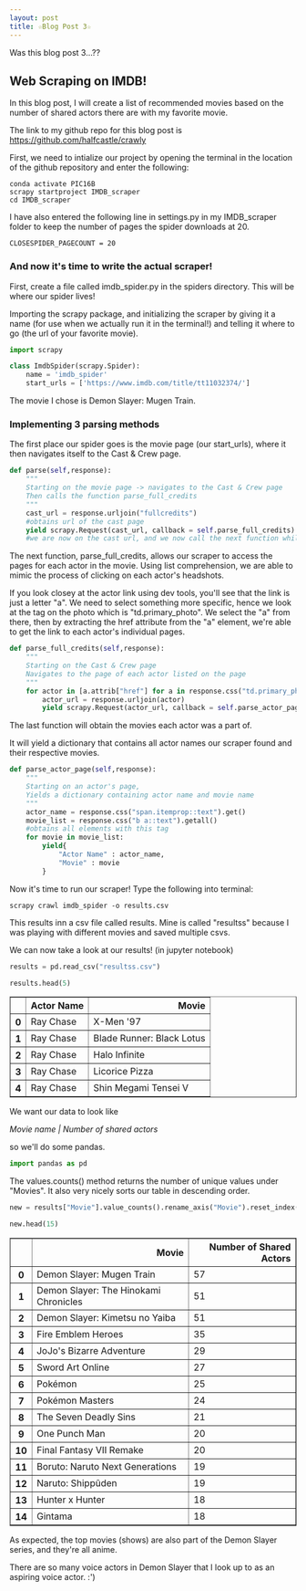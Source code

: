 ```yaml
---
layout: post
title: ☆Blog Post 3☆
---
```


Was this blog post 3...??

## Web Scraping on IMDB! ##

In this blog post, I will create a list of recommended movies based on the number of shared actors there are with my favorite movie.

The link to my github repo for this blog post is https://github.com/halfcastle/crawly

First, we need to intialize our project by opening the terminal in the location of the github repository and enter the following:

```console
conda activate PIC16B
scrapy startproject IMDB_scraper
cd IMDB_scraper
```

I have also entered the following line in settings.py in my IMDB_scraper folder to keep the number of pages the spider downloads at 20.

```
CLOSESPIDER_PAGECOUNT = 20
```

### And now it's time to write the actual scraper!

First, create a file called imdb_spider.py in the spiders directory. This will be where our spider lives!

Importing the scrapy package, and initializing the scraper by giving it a name (for use when we actually run it in the terminal!) and telling it where to go (the url of your favorite movie).


```python
import scrapy

class ImdbSpider(scrapy.Spider):
    name = 'imdb_spider'
    start_urls = ['https://www.imdb.com/title/tt11032374/']
```

The movie I chose is Demon Slayer: Mugen Train. 

### Implementing 3 parsing methods

The first place our spider goes is the movie page (our start_urls), where it then navigates itself to the Cast & Crew page.


```python
def parse(self,response):
    """
    Starting on the movie page -> navigates to the Cast & Crew page
    Then calls the function parse_full_credits
    """
    cast_url = response.urljoin("fullcredits")
    #obtains url of the cast page
    yield scrapy.Request(cast_url, callback = self.parse_full_credits)
    #we are now on the cast url, and we now call the next function while on this page
```

The next function, parse_full_credits, allows our scraper to access the pages for each actor in the movie. Using list comprehension, we are able to mimic the process of clicking on each actor's headshots.

If you look closey at the actor link using dev tools, you'll see that the link is just a letter "a". We need to select something more specific, hence we look at the tag on the photo which is "td.primary_photo". We select the "a" from there, then by extracting the href attribute from the "a" element, we're able to get the link to each actor's individual pages. 


```python
def parse_full_credits(self,response):
    """
    Starting on the Cast & Crew page
    Navigates to the page of each actor listed on the page
    """
    for actor in [a.attrib["href"] for a in response.css("td.primary_photo a")]:
        actor_url = response.urljoin(actor)
        yield scrapy.Request(actor_url, callback = self.parse_actor_page)
```

The last function will obtain the movies each actor was a part of. 

It will yield a dictionary that contains all actor names our scraper found and their respective movies.


```python
def parse_actor_page(self,response):
    """
    Starting on an actor's page,
    Yields a dictionary containing actor name and movie name
    """
    actor_name = response.css("span.itemprop::text").get()
    movie_list = response.css("b a::text").getall()
    #obtains all elements with this tag
    for movie in movie_list:
        yield{
            "Actor Name" : actor_name,
            "Movie" : movie
        }
```

Now it's time to run our scraper! Type the following into terminal:

```
scrapy crawl imdb_spider -o results.csv
```

This results inn a csv file called results. Mine is called "resultss" because I was playing with different movies and saved multiple csvs.

We can now take a look at our results! (in jupyter notebook)


```python
results = pd.read_csv("resultss.csv")
```


```python
results.head(5)
```




<div>
<style scoped>
    .dataframe tbody tr th:only-of-type {
        vertical-align: middle;
    }

    .dataframe tbody tr th {
        vertical-align: top;
    }

    .dataframe thead th {
        text-align: right;
    }
</style>
<table border="1" class="dataframe">
  <thead>
    <tr style="text-align: right;">
      <th></th>
      <th>Actor Name</th>
      <th>Movie</th>
    </tr>
  </thead>
  <tbody>
    <tr>
      <th>0</th>
      <td>Ray Chase</td>
      <td>X-Men '97</td>
    </tr>
    <tr>
      <th>1</th>
      <td>Ray Chase</td>
      <td>Blade Runner: Black Lotus</td>
    </tr>
    <tr>
      <th>2</th>
      <td>Ray Chase</td>
      <td>Halo Infinite</td>
    </tr>
    <tr>
      <th>3</th>
      <td>Ray Chase</td>
      <td>Licorice Pizza</td>
    </tr>
    <tr>
      <th>4</th>
      <td>Ray Chase</td>
      <td>Shin Megami Tensei V</td>
    </tr>
  </tbody>
</table>
</div>



We want our data to look like

*Movie name | Number of shared actors*

so we'll do some pandas. 


```python
import pandas as pd
```

The values.counts() method returns the number of unique values under "Movies". It also very nicely sorts our table in descending order.


```python
new = results["Movie"].value_counts().rename_axis("Movie").reset_index(name="Number of Shared Actors")
```


```python
new.head(15)
```




<div>
<style scoped>
    .dataframe tbody tr th:only-of-type {
        vertical-align: middle;
    }

    .dataframe tbody tr th {
        vertical-align: top;
    }

    .dataframe thead th {
        text-align: right;
    }
</style>
<table border="1" class="dataframe">
  <thead>
    <tr style="text-align: right;">
      <th></th>
      <th>Movie</th>
      <th>Number of Shared Actors</th>
    </tr>
  </thead>
  <tbody>
    <tr>
      <th>0</th>
      <td>Demon Slayer: Mugen Train</td>
      <td>57</td>
    </tr>
    <tr>
      <th>1</th>
      <td>Demon Slayer: The Hinokami Chronicles</td>
      <td>51</td>
    </tr>
    <tr>
      <th>2</th>
      <td>Demon Slayer: Kimetsu no Yaiba</td>
      <td>51</td>
    </tr>
    <tr>
      <th>3</th>
      <td>Fire Emblem Heroes</td>
      <td>35</td>
    </tr>
    <tr>
      <th>4</th>
      <td>JoJo's Bizarre Adventure</td>
      <td>29</td>
    </tr>
    <tr>
      <th>5</th>
      <td>Sword Art Online</td>
      <td>27</td>
    </tr>
    <tr>
      <th>6</th>
      <td>Pokémon</td>
      <td>25</td>
    </tr>
    <tr>
      <th>7</th>
      <td>Pokémon Masters</td>
      <td>24</td>
    </tr>
    <tr>
      <th>8</th>
      <td>The Seven Deadly Sins</td>
      <td>21</td>
    </tr>
    <tr>
      <th>9</th>
      <td>One Punch Man</td>
      <td>20</td>
    </tr>
    <tr>
      <th>10</th>
      <td>Final Fantasy VII Remake</td>
      <td>20</td>
    </tr>
    <tr>
      <th>11</th>
      <td>Boruto: Naruto Next Generations</td>
      <td>19</td>
    </tr>
    <tr>
      <th>12</th>
      <td>Naruto: Shippûden</td>
      <td>19</td>
    </tr>
    <tr>
      <th>13</th>
      <td>Hunter x Hunter</td>
      <td>18</td>
    </tr>
    <tr>
      <th>14</th>
      <td>Gintama</td>
      <td>18</td>
    </tr>
  </tbody>
</table>
</div>



As expected, the top movies (shows) are also part of the Demon Slayer series, and they're all anime.

There are so many voice actors in Demon Slayer that I look up to as an aspiring voice actor. :') 
